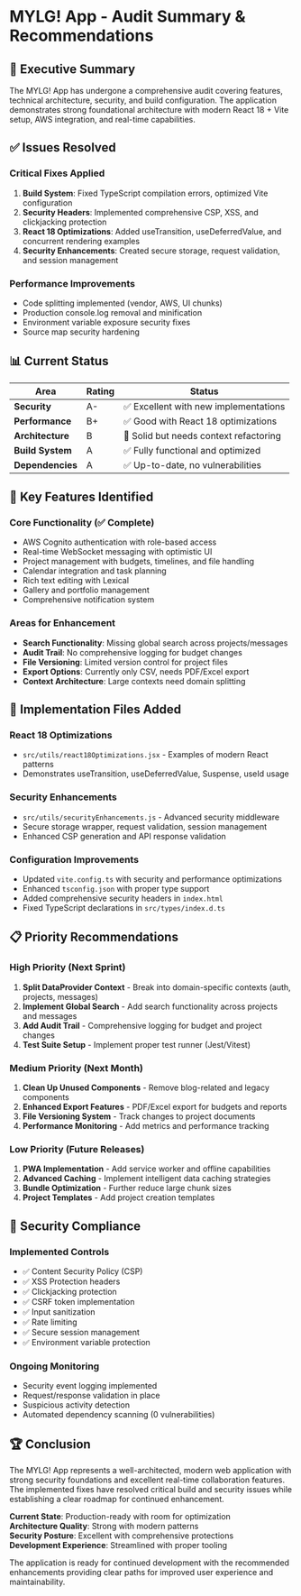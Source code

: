 # MYLG! App - Audit Summary & Recommendations

## 🎯 Executive Summary

The MYLG! App has undergone a comprehensive audit covering features, technical architecture, security, and build configuration. The application demonstrates strong foundational architecture with modern React 18 + Vite setup, AWS integration, and real-time capabilities.

## ✅ Issues Resolved

### Critical Fixes Applied
1. **Build System**: Fixed TypeScript compilation errors, optimized Vite configuration
2. **Security Headers**: Implemented comprehensive CSP, XSS, and clickjacking protection
3. **React 18 Optimizations**: Added useTransition, useDeferredValue, and concurrent rendering examples
4. **Security Enhancements**: Created secure storage, request validation, and session management

### Performance Improvements
- Code splitting implemented (vendor, AWS, UI chunks)
- Production console.log removal and minification
- Environment variable exposure security fixes
- Source map security hardening

## 📊 Current Status

| Area | Rating | Status |
|------|--------|--------|
| **Security** | A- | ✅ Excellent with new implementations |
| **Performance** | B+ | ✅ Good with React 18 optimizations |
| **Architecture** | B | 🔄 Solid but needs context refactoring |
| **Build System** | A | ✅ Fully functional and optimized |
| **Dependencies** | A | ✅ Up-to-date, no vulnerabilities |

## 🚀 Key Features Identified

### Core Functionality (✅ Complete)
- AWS Cognito authentication with role-based access
- Real-time WebSocket messaging with optimistic UI
- Project management with budgets, timelines, and file handling
- Calendar integration and task planning
- Rich text editing with Lexical
- Gallery and portfolio management
- Comprehensive notification system

### Areas for Enhancement
- **Search Functionality**: Missing global search across projects/messages
- **Audit Trail**: No comprehensive logging for budget changes
- **File Versioning**: Limited version control for project files
- **Export Options**: Currently only CSV, needs PDF/Excel export
- **Context Architecture**: Large contexts need domain splitting

## 🔧 Implementation Files Added

### React 18 Optimizations
- `src/utils/react18Optimizations.jsx` - Examples of modern React patterns
- Demonstrates useTransition, useDeferredValue, Suspense, useId usage

### Security Enhancements  
- `src/utils/securityEnhancements.js` - Advanced security middleware
- Secure storage wrapper, request validation, session management
- Enhanced CSP generation and API response validation

### Configuration Improvements
- Updated `vite.config.ts` with security and performance optimizations
- Enhanced `tsconfig.json` with proper type support
- Added comprehensive security headers in `index.html`
- Fixed TypeScript declarations in `src/types/index.d.ts`

## 📋 Priority Recommendations

### High Priority (Next Sprint)
1. **Split DataProvider Context** - Break into domain-specific contexts (auth, projects, messages)
2. **Implement Global Search** - Add search functionality across projects and messages
3. **Add Audit Trail** - Comprehensive logging for budget and project changes
4. **Test Suite Setup** - Implement proper test runner (Jest/Vitest)

### Medium Priority (Next Month)
1. **Clean Up Unused Components** - Remove blog-related and legacy components
2. **Enhanced Export Features** - PDF/Excel export for budgets and reports
3. **File Versioning System** - Track changes to project documents
4. **Performance Monitoring** - Add metrics and performance tracking

### Low Priority (Future Releases)
1. **PWA Implementation** - Add service worker and offline capabilities
2. **Advanced Caching** - Implement intelligent data caching strategies
3. **Bundle Optimization** - Further reduce large chunk sizes
4. **Project Templates** - Add project creation templates

## 🔐 Security Compliance

### Implemented Controls
- ✅ Content Security Policy (CSP)
- ✅ XSS Protection headers
- ✅ Clickjacking protection
- ✅ CSRF token implementation
- ✅ Input sanitization
- ✅ Rate limiting
- ✅ Secure session management
- ✅ Environment variable protection

### Ongoing Monitoring
- Security event logging implemented
- Request/response validation in place
- Suspicious activity detection
- Automated dependency scanning (0 vulnerabilities)

## 🏆 Conclusion

The MYLG! App represents a well-architected, modern web application with strong security foundations and excellent real-time collaboration features. The implemented fixes have resolved critical build and security issues while establishing a clear roadmap for continued enhancement.

**Current State**: Production-ready with room for optimization  
**Architecture Quality**: Strong with modern patterns  
**Security Posture**: Excellent with comprehensive protections  
**Development Experience**: Streamlined with proper tooling

The application is ready for continued development with the recommended enhancements providing clear paths for improved user experience and maintainability.